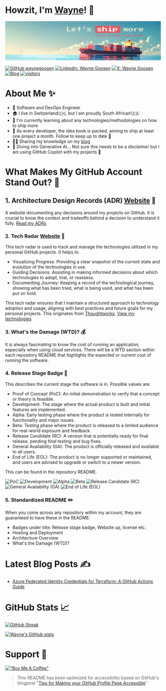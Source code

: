 <!--
**WayneGoosen/WayneGoosen** is a ✨ _special_ ✨ repository because its `README.md` (this file) appears on your GitHub profile.

Here are some ideas to get you started:

- 🔭 I’m currently working on ...
- 🌱 I’m currently learning ...
- 👯 I’m looking to collaborate on ...
- 🤔 I’m looking for help with ...
- 💬 Ask me about ...
- 📫 How to reach me: ...
- 😄 Pronouns: ...
- ⚡ Fun fact: ...

https://emojipedia.org/heart-hands
-->

# Howzit, I'm [Wayne](https://www.linkedin.com/in/waynegoosen/)! 👋

<!-- 
Colors
#e05c62 pink 
#e4e7ce cream
#5fa5b4 blue
-->

![Let's ship more banner](./images/banner.png)

[![GitHub waynegoosen](https://img.shields.io/github/followers/waynegoosen?style=social&label=follow)](https://github.com/WayneGoosen)
[![Linkedin: Wayne Goosen](https://img.shields.io/badge/-Wayne%20Goosen-blue?style=flat-square&logo=Linkedin&logoColor=white&link=https://www.linkedin.com/in/waynegoosen/)](https://www.linkedin.com/in/waynegoosen/)
[![X: Wayne Goosen](https://img.shields.io/twitter/follow/GoosenWayne)](https://x.com/GoosenWayne)
[![Blog](https://img.shields.io/website?color=0ab9e6&style=flat-square&up_message=blog.waynegoosen.com&url=https%3A%2F%2Fblog.waynegoosen.com)](https://blog.waynegoosen.com)
[![visitors](https://visitor-badge.laobi.icu/badge?page_id=waynegoosen.visitorbadge)](https://github.com/WayneGoosen)

# About Me ✨

- 🔭 Software and DevOps Engineer
- 🏠 I live in Switzerland🇨🇭, but I am proudly South African!🇿🇦
- 🌱 I'm currently learning about any technologies/methodologies on how to ship more
- 🚢 As every developer, the idea book is packed, aiming to ship at least one project a month. Follow to keep up to date 🙌
- 👨‍💻 Sharing my knowledge on my [blog](https://blog.waynegoosen.com/)
- 🤖 Diving into Generative AI... Not sure this needs to be a *disclaimer* but I am using GitHub Copilot with my projects 🚀

# What Makes My GitHub Account Stand Out? 🧐

## 1. Architecture Design Records (ADR) [Website](https://adr.waynegoosen.com/log4brains/) 📒

A website documenting any decisions around my projects on GitHub. It is crucial to know the context and tradeoffs behind a decision to understand it fully. [Read my ADRs](https://adr.waynegoosen.com/log4brains/)

### 2. Tech Radar [Website](https://techradar.waynegoosen.com/) 💭

This tech radar is used to track and manage the technologies utilized in my personal GitHub projects. It helps in:

- Visualizing Progress: Providing a clear snapshot of the current state and evolution of the technologies in use.
- Guiding Decisions: Assisting in making informed decisions about which technologies to adopt, trial, or reassess.
- Documenting Journey: Keeping a record of the technological journey, showing what has been tried, what is being used, and what has been put on hold.

This tech radar ensures that I maintain a structured approach to technology adoption and usage, aligning with best practices and future goals for my personal projects. This originates from [Thoughtworks](https://www.thoughtworks.com/radar). [View my technologies](https://techradar.waynegoosen.com/)

### 3. What's the Damage (WTD)? 💰

It is always fascinating to know the cost of running an application, especially when using cloud services. There will be a WTD section within each repository README that highlights the expected or current cost of running the software.

### 4. Release Stage Badge 🚀

This describes the current stage the software is in. Possible values are:

- Proof of Concept (PoC): An initial demonstration to verify that a concept or theory is feasible.
- Development: The stage where the actual product is built and initial features are implemented.
- Alpha: Early testing phase where the product is tested internally for functionality and major issues.
- Beta: Testing phase where the product is released to a limited audience for real-world exposure and feedback.
- Release Candidate (RC): A version that is potentially ready for final release, pending final testing and bug fixes.
- General Availability (GA): The product is officially released and available to all users.
- End of Life (EOL): The product is no longer supported or maintained, and users are advised to upgrade or switch to a newer version.

This can be found in the repository README.

![PoC](https://img.shields.io/badge/Release_Stage-PoC-yellow?color=%23FF4500
)
![Development](https://img.shields.io/badge/Release_Stage-Development-yellow?color=%23FF8C00
)
![Alpha](https://img.shields.io/badge/Release_Stage-Alpha-yellow?color=%23FFD700
)
![Beta](https://img.shields.io/badge/Release_Stage-Beta-yellow?color=%23ADFF2F
)
![Release Candidate (RC)](https://img.shields.io/badge/Release_Stage-Release_Candidate_(RC)-yellow?color=%2300BFFF
)
![General Availability (GA)](https://img.shields.io/badge/Release_Stage-General_Availability_(GA)-yellow?color=%2332CD32
)
![End of Life (EOL)](https://img.shields.io/badge/Release_Stage-End_of_Life_(EOL)-yellow?color=%238B0000
)

### 5. Standardized README ✏️

When you come across any repository within my account, they are guaranteed to have these in the README:

- Badges under title: Release stage badge, Website up, license etc.
- Hosting and Deployment
- Architecture Overview
- What's the Damage (WTD)?

# Latest Blog Posts ✍️

- [Azure Federated Identity Credentials for Terraform: A GitHub Actions Guide](https://blog.waynegoosen.com/post/fed-creds-tf-github-actions/)

# GitHub Stats 📈

[![GitHub Streak](https://github-readme-streak-stats.herokuapp.com?user=waynegoosen&theme=dark)](https://git.io/streak-stats)

[![Wayne's GitHub stats](https://github-readme-stats.vercel.app/api?username=waynegoosen&count_private=true&show_icons=true&theme=highcontrast)](https://github.com/anuraghazra/github-readme-stats)

# Support 🫶

[!["Buy Me A Coffee"](https://www.buymeacoffee.com/assets/img/custom_images/orange_img.png)](https://www.buymeacoffee.com/waynegoosen)

> This README has been optimized for accessibility based on GitHub's blogpost "[Tips for Making your GitHub Profile Page Accessible](https://github.blog/2023-10-26-5-tips-for-making-your-github-profile-page-accessible)"
